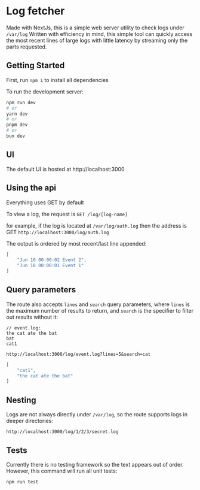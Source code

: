 # Log fetcher
Made with NextJs, this is a simple web server utility to check logs under `/var/log` 
Written with efficiency in mind, this simple tool can quickly access the most recent lines of large logs with little latency by streaming only the parts requested.

## Getting Started
First, run `npm i` to install all dependencies

To run the development server:

```bash
npm run dev
# or
yarn dev
# or
pnpm dev
# or
bun dev
```
## UI
The default UI is hosted at http://localhost:3000

## Using the api
Everything uses GET by default

To view a log, the request is `GET /log/[log-name]`


for example, if the log is located at `/var/log/auth.log` then the address is GET `http://localhost:3000/log/auth.log`

The output is ordered by most recent/last line appended:

```json
[
    "Jun 10 00:00:02 Event 2",
    "Jun 10 00:00:01 Event 1"
]
```
## Query parameters
The route also accepts `lines` and `search` query parameters, where `lines` is the maximum number of results to return, and `search` is the specifier to filter out results without it:


```
// event.log:
the cat ate the bat
bat
cat1
```

`http://localhost:3000/log/event.log?lines=5&search=cat`

```json
[
    "cat1",
    "the cat ate the bat"
]
```

## Nesting 
Logs are not always directly under `/var/log`, so the route supports logs in deeper directories:

`http://localhost:3000/log/1/2/3/secret.log`

## Tests
Currently there is no testing framework so the text appears out of order. However, this command will run all unit tests:

`npm run test` 
